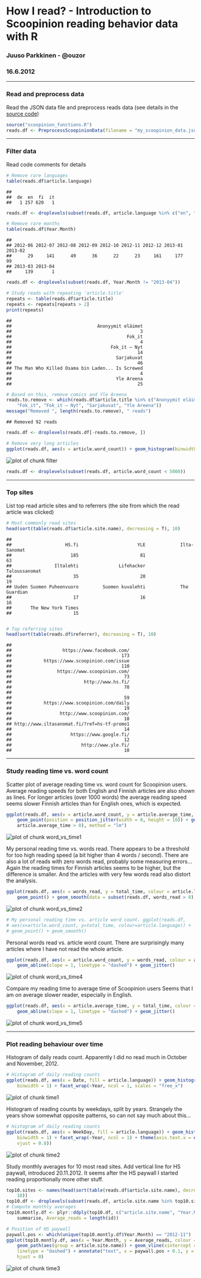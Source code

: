 # How I read? - Introduction to Scoopinion reading behavior data with R
### Juuso Parkkinen - @ouzor
### 16.6.2012




---

### Read and preprocess data

Read the JSON data file and preprocess reads data (see details in the [source code](scoopinion_functions.R))


```r
source("scoopinion_functions.R")
reads.df <- PreprocessScoopinionData(filename = "my_scoopinion_data.json")
```



---
### Filter data

Read code comments for details


```r
# Remove rare languages
table(reads.df$article.language)
```

```
## 
##  de  en  fi  it 
##   1 257 620   1
```

```r
reads.df <- droplevels(subset(reads.df, article.language %in% c("en", "fi")))

# Remove rare months
table(reads.df$Year.Month)
```

```
## 
## 2012-06 2012-07 2012-08 2012-09 2012-10 2012-11 2012-12 2013-01 2013-02 
##      29     141      49      36      22      23     161     177      99 
## 2013-03 2013-04 
##     139       1
```

```r
reads.df <- droplevels(subset(reads.df, Year.Month != "2013-04"))

# Study reads with repeating 'article.title'
repeats <- table(reads.df$article.title)
repeats <- repeats[repeats > 2]
print(repeats)
```

```
## 
##                                Anonyymit eläimet 
##                                                3 
##                                           Fok_it 
##                                                4 
##                                     Fok_it — Nyt 
##                                               14 
##                                       Sarjakuvat 
##                                               46 
## The Man Who Killed Osama bin Laden... Is Screwed 
##                                                4 
##                                       Yle Areena 
##                                               25
```

```r
# Based on this, remove comics and Yle Areena
reads.to.remove <- which(reads.df$article.title %in% c("Anonyymit eläimet", 
    "Fok_it", "Fok_it — Nyt", "Sarjakuvat", "Yle Areena"))
message("Removed ", length(reads.to.remove), " reads")
```

```
## Removed 92 reads
```

```r
reads.df <- droplevels(reads.df[-reads.to.remove, ])

# Remove very long articles
ggplot(reads.df, aes(x = article.word_count)) + geom_histogram(binwidth = 1000)
```

![plot of chunk filter](http://i.imgur.com/XXYinqj.png) 

```r
reads.df <- droplevels(subset(reads.df, article.word_count < 5000))
```


---
### Top sites

List top read article sites and to referrers (the site from which the read article was clicked)


```r
# Most commonly read sites
head(sort(table(reads.df$article.site.name), decreasing = T), 10)
```

```
## 
##                    HS.fi                      YLE             Ilta-Sanomat 
##                      185                       81                       63 
##                Iltalehti               Lifehacker            Taloussanomat 
##                       35                       20                       19 
## Uuden Suomen Puheenvuoro         Suomen kuvalehti             The Guardian 
##                       17                       16                       16 
##       The New York Times 
##                       15
```

```r

# Top referring sites
head(sort(table(reads.df$referrer), decreasing = T), 10)
```

```
## 
##                   https://www.facebook.com/ 
##                                         173 
##            https://www.scoopinion.com/issue 
##                                         110 
##                 https://www.scoopinion.com/ 
##                                          73 
##                           http://www.hs.fi/ 
##                                          70 
##                                             
##                                          59 
##            https://www.scoopinion.com/daily 
##                                          19 
##                  http://www.scoopinion.com/ 
##                                          18 
## http://www.iltasanomat.fi/?ref=hs-tf-promo1 
##                                          14 
##                      https://www.google.fi/ 
##                                          12 
##                          http://www.yle.fi/ 
##                                          10
```


---
### Study reading time vs. word count

Scatter plot of average reading time vs. word count for Scoopinion users. Average reading speeds for both English and Finnish articles are also shown as lines. For longer articles (over 1000 words) the average reading speed seems slower Finnish articles than for English ones, which is expected.


```r
ggplot(reads.df, aes(x = article.word_count, y = article.average_time, colour = article.language)) + 
    geom_point(position = position_jitter(width = 0, height = 10)) + geom_smooth(data = subset(reads.df, 
    article.average_time > 0), method = "lm")
```

![plot of chunk word_vs_time1](http://i.imgur.com/QNgBhEO.png) 


My personal reading time vs. words read. There appears to be a threshold for too high reading speed (a bit higher than 4 words / second). There are also a lot of reads with zero words read, probably some measuring errors... Again the reading times for Finnish articles seems to be higher, but the difference is smaller. And the articles with very few words read also distort the analysis.


```r
ggplot(reads.df, aes(x = words_read, y = total_time, colour = article.language)) + 
    geom_point() + geom_smooth(data = subset(reads.df, words_read > 0), method = "lm")
```

![plot of chunk word_vs_time2](http://i.imgur.com/hUbx0b2.png) 




```r
# My personal reading time vs. article word count. ggplot(reads.df,
# aes(x=article.word_count, y=total_time, colour=article.language)) +
# geom_point() + geom_smooth()
```



Personal words read vs. article word count. There are surprisingly many articles where I have not read the whole article.


```r
ggplot(reads.df, aes(x = article.word_count, y = words_read, colour = article.language)) + 
    geom_abline(slope = 1, linetype = "dashed") + geom_jitter()
```

![plot of chunk word_vs_time4](http://i.imgur.com/zqyv5LW.png) 


Compare my reading time to average time of Scoopinion users Seems that I am on average slower reader, especially in English.


```r
ggplot(reads.df, aes(x = article.average_time, y = total_time, colour = article.language)) + 
    geom_abline(slope = 1, linetype = "dashed") + geom_jitter()
```

![plot of chunk word_vs_time5](http://i.imgur.com/tIDw91p.png) 



---
### Plot reading behaviour over time

Histogram of daily reads count. Apparently I did no read much in October and November, 2012.


```r
# Histogram of daily reading counts
ggplot(reads.df, aes(x = Date, fill = article.language)) + geom_histogram(position = "stack", 
    binwidth = 1) + facet_wrap(~Year, ncol = 1, scales = "free_x")
```

![plot of chunk time1](http://i.imgur.com/DMg5h7d.png) 


Histogram of reading counts by weekdays, split by years. Strangely the years show somewhat opposite patterns, so can not say much about this...



```r
# Histogram of daily reading counts
ggplot(reads.df, aes(x = WeekDay, fill = article.language)) + geom_histogram(position = "stack", 
    binwidth = 1) + facet_wrap(~Year, ncol = 1) + theme(axis.text.x = element_text(angle = 45, 
    vjust = 0.8))
```

![plot of chunk time2](http://i.imgur.com/rZlH6sd.png) 


Study monthly averages for 10 most read sites. Add vertical line for HS paywall, introduced 20.11.2012. It seems after the HS paywall I started reading proportionally more other stuff.


```r
top10.sites <- names(head(sort(table(reads.df$article.site.name), decreasing = T), 
    10))
top10.df <- droplevels(subset(reads.df, article.site.name %in% top10.sites))
# Compute monthly averages
top10.montly.df <- plyr::ddply(top10.df, c("article.site.name", "Year.Month"), 
    summarise, Average_reads = length(id))

# Position of HS paywall
paywall.pos <- which(unique(top10.montly.df$Year.Month) == "2012-11")
ggplot(top10.montly.df, aes(x = Year.Month, y = Average_reads, colour = article.site.name)) + 
    geom_path(aes(group = article.site.name)) + geom_vline(xintercept = paywall.pos, 
    linetype = "dashed") + annotate("text", x = paywall.pos + 0.1, y = 40, label = "HS paywall", 
    hjust = 0)
```

![plot of chunk time3](http://i.imgur.com/iDQaqB4.png) 



